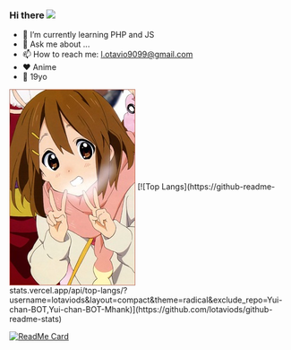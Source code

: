 ### Hi there <img src="https://github.com/TheDudeThatCode/TheDudeThatCode/blob/master/Assets/Hi.gif" width="29px">

- 🌱 I’m currently learning PHP and JS
- 💬 Ask me about ...
- 📫 How to reach me: l.otavio9099@gmail.com
- ❤️ Anime
- 👨 19yo
<img align="center" height="auto" src="https://github.com/lotaviods/lotaviods/blob/main/img/75939.jpg"/>
[![Top Langs](https://github-readme-stats.vercel.app/api/top-langs/?username=lotaviods&layout=compact&theme=radical&exclude_repo=Yui-chan-BOT,Yui-chan-BOT-Mhank)](https://github.com/lotaviods/github-readme-stats)

[![ReadMe Card](https://github-readme-stats.vercel.app/api/pin/?username=lotaviods&repo=Yui-chan-BOT&theme=radical)](https://https://github.com/lotaviods/Yui-chan-BOT)
